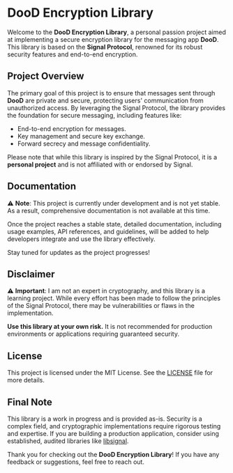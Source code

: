 # DooD Encryption Library

Welcome to the **DooD Encryption Library**, a personal passion project aimed at implementing a secure encryption library for the messaging app **DooD**. This library is based on the **Signal Protocol**, renowned for its robust security features and end-to-end encryption.

## Project Overview

The primary goal of this project is to ensure that messages sent through **DooD** are private and secure, protecting users' communication from unauthorized access. By leveraging the Signal Protocol, the library provides the foundation for secure messaging, including features like:

- End-to-end encryption for messages.
- Key management and secure key exchange.
- Forward secrecy and message confidentiality.

Please note that while this library is inspired by the Signal Protocol, it is a **personal project** and is not affiliated with or endorsed by Signal.

## Documentation

⚠️ **Note**: This project is currently under development and is not yet stable. As a result, comprehensive documentation is not available at this time.

Once the project reaches a stable state, detailed documentation, including usage examples, API references, and guidelines, will be added to help developers integrate and use the library effectively.

Stay tuned for updates as the project progresses!

## Disclaimer

⚠️ **Important**: I am not an expert in cryptography, and this library is a learning project. While every effort has been made to follow the principles of the Signal Protocol, there may be vulnerabilities or flaws in the implementation.

**Use this library at your own risk.** It is not recommended for production environments or applications requiring guaranteed security.

## License

This project is licensed under the MIT License. See the [LICENSE](LICENSE) file for more details.

## Final Note

This library is a work in progress and is provided as-is. Security is a complex field, and cryptographic implementations require rigorous testing and expertise. If you are building a production application, consider using established, audited libraries like [libsignal](https://github.com/signalapp/libsignal).

Thank you for checking out the **DooD Encryption Library**! If you have any feedback or suggestions, feel free to reach out.
